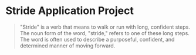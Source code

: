 # Stride Application Project

> "Stride" is a verb that means to walk or run with long, confident steps. The noun form of the word, "stride," refers
> to one of these long steps. The word is often used to describe a purposeful, confident, and determined manner of
> moving
> forward.


